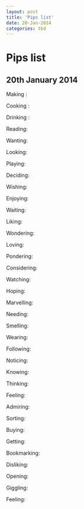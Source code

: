 ```yaml
---
layout: post
title: 'Pips list'
date: 20-Jan-2014
categories: tbd
---
```


# Pips list

## 20th January 2014

Making :

Cooking :

Drinking :

Reading:

Wanting:

Looking:

Playing:

Deciding:

Wishing:

Enjoying:

Waiting:

Liking:

Wondering:

Loving:

Pondering:

Considering:

Watching:<a href="http://www.branchshop.com/">

</a>Hoping:

Marvelling:

Needing:

Smelling:

Wearing:

Following:

Noticing:

Knowing:

Thinking:

Feeling:

Admiring:

Sorting:

Buying:

Getting:

Bookmarking:

Disliking:

Opening:

Giggling:

Feeling:

 
